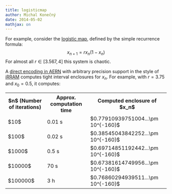 ```yaml
---
title: logisticmap
author: Michal Konečný
date: 2014-05-02
mathjax: on
---
```


For example, consider
the [logistic map](http://en.wikipedia.org/wiki/Logistic_map), defined by the simple recurrence formula:
$$
x_{n+1} = rx_n(1-x_n)
$$
For almost all $r\in[3.567,4]$ this system is chaotic.

A [direct encoding in AERN](https://github.com/michalkonecny/aern/blob/master/aern-mpfr/demos/LogisticMap.hs) 
with arbitrary precision support
in the style of [iRRAM](http://irram.uni-trier.de/) computes tight interval enclosures for
$x_n$.  For example, with $r=3.75$ and $x_0=0.5$, it computes:

<!--
$n$    time          computed enclosure of $x_n$                     
-----  ------ ----   --------------------------------
10     0.008s        $0.77910939751004...\pm 10^{-160}$
100    0.02s         $0.38545043842252...\pm 10^{-160}$
1000   0.5s          $0.69714851192442...\pm 10^{-160}$
10000  72s           $0.67381614749956...\pm 10^{-160}$
100000 72s           $0.76860294939511...\pm 10^{-160}$
-->

<table class="table table-striped table-bordered">
<tr>
<th>$n$ (Number of iterations)</th><th>Approx. computation time</th><th>Computed enclosure of $x_n$</th>
</tr>
<tr>
<td>$10$</td><td>0.01 s</td><td>$0.77910939751004...\pm 10^{-160}$</td>
</tr>
<tr>
<td>$100$</td><td>0.02 s</td><td>$0.38545043842252...\pm 10^{-160}$</td>
</tr>
<tr>
<td>$1000$</td><td>0.5 s</td><td>$0.69714851192442...\pm 10^{-160}$</td>
</tr>
<tr>
<td>$10000$</td><td>70 s</td><td>$0.67381614749956...\pm 10^{-160}$</td>
</tr>
<tr>
<td>$100000$</td><td>3 h</td><td>$0.76860294939511...\pm 10^{-160}$</td>
</tr>
</table>

<!-- 
TODO: Demonstrate that the same formula can be used to evaluate on real numbers 
as well as on real functions to capture dependency.

Show how x_1..x_5 depend on x_0 \in [0,1].

Plot how x_n depends on n \in [0,10] when r = 4 using the explicit formula.  
-->

